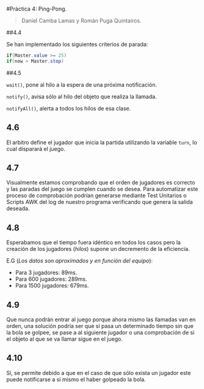 #Práctica 4: Ping-Pong.

>   Daniel Camba Lamas y Román Puga Quintairos.

##4.4

Se han implementado los siguientes criterios de parada:

```java
if(Master.value >= 25)
if(now > Master.stop)
```

##4.5

`wait()`, pone al hilo a la espera de una próxima notificación.

`notify()`, avisa sólo al hilo del objeto que realiza la llamada.

`notifyAll()`, alerta a todos los hilos de esa clase.

## 4.6

El arbitro define el jugador que inicia la partida utilizando la variable `turn`, lo cual disparará el juego.

## 4.7

Visualmente estamos comprobando que el orden de jugadores es correcto y las paradas del juego se cumplen cuando se desea. Para automatizar este proceso de comprobación podrían generarse mediante Test Unitarios o Scripts AWK del log de nuestro programa verificando que genera la salida deseada.

## 4.8

Esperabamos que el tiempo fuera idéntico en todos los casos pero la creación de los jugadores (*hilos*) supone un decremento de la eficiencia.

E.G (*Los datos son aproximados y en función del equipo*):

-   Para 3 jugadores: 89ms.
-   Para 600 jugadores: 289ms.
-   Para 1500 jugadores: 679ms.

## 4.9

Que nunca podrán entrar al juego porque ahora mismo las llamadas van en orden, una solución podría ser que si pasa un determinado tiempo sin que la bola se golpee, se pase a al siguiente jugador o una comprobación de si el objeto al que se va llamar sigue en el juego. 

## 4.10

Sí, se permite debido a que en el caso de que sólo exista un jugador este puede notificarse a si mismo el haber golpeado la bola.
